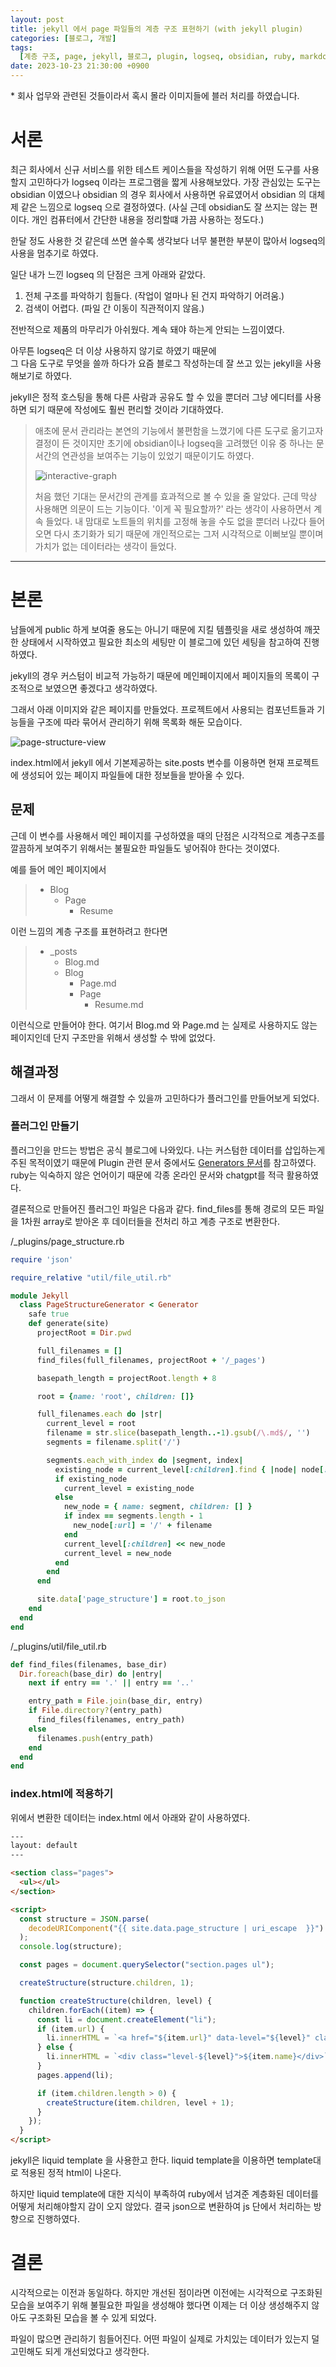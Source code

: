```yaml
---
layout: post
title: jekyll 에서 page 파일들의 계층 구조 표현하기 (with jekyll plugin)
categories: [블로그, 개발]
tags:
  [계층 구조, page, jekyll, 블로그, plugin, logseq, obsidian, ruby, markdown]
date: 2023-10-23 21:30:00 +0900
---
```


\* 회사 업무와 관련된 것들이라서 혹시 몰라 이미지들에 블러 처리를 하였습니다.

# 서론

최근 회사에서 신규 서비스를 위한 테스트 케이스들을 작성하기 위해 어떤 도구를 사용할지 고민하다가 logseq 이라는 프로그램을 짧게 사용해보았다.
가장 관심있는 도구는 obsidian 이였으나 obsidian 의 경우 회사에서 사용하면 유료였어서 obsidian 의 대체제 같은 느낌으로 logseq 으로 결정하였다.
(사실 근데 obsidian도 잘 쓰지는 않는 편이다. 개인 컴퓨터에서 간단한 내용을 정리할떄 가끔 사용하는 정도다.)

한달 정도 사용한 것 같은데 쓰면 쓸수록 생각보다 너무 불편한 부분이 많아서 logseq의 사용을 멈추기로 하였다.

일단 내가 느낀 logseq 의 단점은 크게 아래와 같았다.

1. 전체 구조를 파악하기 힘들다. (작업이 얼마나 된 건지 파악하기 어려움.)
2. 검색이 어렵다. (파일 간 이동이 직관적이지 않음.)

전반적으로 제품의 마무리가 아쉬웠다. 계속 돼야 하는게 안되는 느낌이였다.

아무튼 logseq은 더 이상 사용하지 않기로 하였기 때문에  
그 다음 도구로 무엇을 쓸까 하다가 요즘 블로그 작성하는데 잘 쓰고 있는 jekyll을 사용해보기로 하였다.

jekyll은 정적 호스팅을 통해 다른 사람과 공유도 할 수 있을 뿐더러 그냥 에디터를 사용하면 되기 때문에 작성에도 훨씬 편리할 것이라 기대하였다.

> 애초에 문서 관리라는 본연의 기능에서 불편함을 느꼈기에 다른 도구로 옮기고자 결정이 든 것이지만
> 초기에 obsidian이나 logseq을 고려했던 이유 중 하나는 문서간의 연관성을 보여주는 기능이 있었기 때문이기도 하였다.
>
> ![interactive-graph](/assets/images/2023-10-23-jekyll-plugin-for-page-structure-view/interactive-graph.png)
>
> 처음 했던 기대는 문서간의 관계를 효과적으로 볼 수 있을 줄 알았다.
> 근데 막상 사용해면 의문이 드는 기능이다. '이게 꼭 필요할까?' 라는 생각이 사용하면서 계속 들었다.
> 내 맘대로 노트들의 위치를 고정해 놓을 수도 없을 뿐더러 나갔다 들어오면 다시 초기화가 되기 때문에 개인적으로는 그저 시각적으로 이뻐보일 뿐이며 가치가 없는 데이터라는 생각이 들었다.

---

# 본론

남들에게 public 하게 보여줄 용도는 아니기 때문에 지킬 템플릿을 새로 생성하여 깨끗한 상태에서 시작하였고 필요한 최소의 세팅만 이 블로그에 있던 세팅을 참고하여 진행하였다.

jekyll의 경우 커스텀이 비교적 가능하기 때문에 메인페이지에서 페이지들의 목록이 구조적으로 보였으면 좋겠다고 생각하였다.

그래서 아래 이미지와 같은 페이지를 만들었다. 프로젝트에서 사용되는 컴포넌트들과 기능들을 구조에 따라 묶어서 관리하기 위해 목록화 해둔 모습이다.

![page-structure-view](/assets/images/2023-10-23-jekyll-plugin-for-page-structure-view/page-structure-view.png)

index.html에서 jekyll 에서 기본제공하는 site.posts 변수를 이용하면 현재 프로젝트에 생성되어 있는 페이지 파일들에 대한 정보들을 받아올 수 있다.

## 문제

근데 이 변수를 사용해서 메인 페이지를 구성하였을 때의 단점은 시각적으로 계층구조를 깔끔하게 보여주기 위해서는 불필요한 파일들도 넣어줘야 한다는 것이였다.

예를 들어 메인 페이지에서

> - Blog
>   - Page
>     - Resume

이런 느낌의 계층 구조를 표현하려고 한다면

> - \_posts
>   - Blog.md
>   - Blog
>     - Page.md
>     - Page
>       - Resume.md

이런식으로 만들어야 한다.
여기서 Blog.md 와 Page.md 는 실제로 사용하지도 않는 페이지인데 단지 구조만을 위해서 생성할 수 밖에 없었다.

## 해결과정

그래서 이 문제를 어떻게 해결할 수 있을까 고민하다가 플러그인를 만들어보게 되었다.

### 플러그인 만들기

플러그인을 만드는 방법은 공식 블로그에 나와있다.
나는 커스텀한 데이터를 삽입하는게 주된 목적이였기 때문에 Plugin 관련 문서 중에서도 [Generators 문서](https://jekyllrb.com/docs/plugins/generators/)를 참고하였다.
ruby는 익숙하지 않은 언어이기 때문에 각종 온라인 문서와 chatgpt를 적극 활용하였다.

결론적으로 만들어진 플러그인 파일은 다음과 같다.
find_files를 통해 경로의 모든 파일을 1차원 array로 받아온 후
데이터들을 전처리 하고 계층 구조로 변환한다.

/\_plugins/page_structure.rb

```ruby
require 'json'

require_relative "util/file_util.rb"

module Jekyll
  class PageStructureGenerator < Generator
    safe true
    def generate(site)
      projectRoot = Dir.pwd

      full_filenames = []
      find_files(full_filenames, projectRoot + '/_pages')

      basepath_length = projectRoot.length + 8

      root = {name: 'root', children: []}

      full_filenames.each do |str|
        current_level = root
        filename = str.slice(basepath_length..-1).gsub(/\.md$/, '')
        segments = filename.split('/')

        segments.each_with_index do |segment, index|
          existing_node = current_level[:children].find { |node| node[:name] == segment }
          if existing_node
            current_level = existing_node
          else
            new_node = { name: segment, children: [] }
            if index == segments.length - 1
              new_node[:url] = '/' + filename
            end
            current_level[:children] << new_node
            current_level = new_node
          end
        end
      end

      site.data['page_structure'] = root.to_json
    end
  end
end
```

/\_plugins/util/file_util.rb

```ruby
def find_files(filenames, base_dir)
  Dir.foreach(base_dir) do |entry|
    next if entry == '.' || entry == '..'

    entry_path = File.join(base_dir, entry)
    if File.directory?(entry_path)
      find_files(filenames, entry_path)
    else
      filenames.push(entry_path)
    end
  end
end
```

### index.html에 적용하기

위에서 변환한 데이터는 index.html 에서 아래와 같이 사용하였다.

```html
---
layout: default
---

<section class="pages">
  <ul></ul>
</section>

<script>
  const structure = JSON.parse(
    decodeURIComponent("{{ site.data.page_structure | uri_escape  }}")
  );
  console.log(structure);

  const pages = document.querySelector("section.pages ul");

  createStructure(structure.children, 1);

  function createStructure(children, level) {
    children.forEach((item) => {
      const li = document.createElement("li");
      if (item.url) {
        li.innerHTML = `<a href="${item.url}" data-level="${level}" class="level-${level}">${item.name}</a>`;
      } else {
        li.innerHTML = `<div class="level-${level}">${item.name}</div>`;
      }
      pages.append(li);

      if (item.children.length > 0) {
        createStructure(item.children, level + 1);
      }
    });
  }
</script>
```

jekyll은 liquid template 을 사용한고 한다.
liquid template을 이용하면 template대로 적용된 정적 html이 나온다.

하지만 liquid template에 대한 지식이 부족하여 ruby에서 넘겨준 계층화된 데이터를 어떻게 처리해야할지 감이 오지 않았다.
결국 json으로 변환하여 js 단에서 처리하는 방향으로 진행하였다.

# 결론

시각적으로는 이전과 동일하다. 하지만 개선된 점이라면 이전에는 시각적으로 구조화된 모습을 보여주기 위해 불필요한 파일을 생성해야 했다면 이제는 더 이상 생성해주지 않아도 구조화된 모습을 볼 수 있게 되었다.

파일이 많으면 관리하기 힘들어진다. 어떤 파일이 실제로 가치있는 데이터가 있는지 덜 고민해도 되게 개선되었다고 생각한다.
